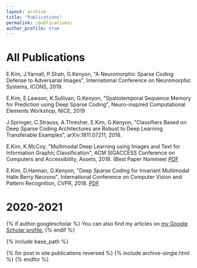 ```yaml
---
layout: archive
title: "Publications"
permalink: /publications/
author_profile: true
---
```

All Publications
======
E.Kim, J.Yarnall, P.Shah, G.Kenyon, "A Neuromorphic Sparse Coding Defense to Adversarial Images", International Conference on Neuromorphic Systems, ICONS, 2019.

E.Kim, E.Lawson, K.Sullivan, G.Kenyon, "Spatiotemporal Sequence Memory for Prediction using Deep Sparse Coding", Neuro-inspired Computational Elements Workshop, NICE, 2019

J.Springer, C.Strauss, A.Thresher, E.Kim, G.Kenyon, "Classifiers Based on Deep Sparse Coding Architectures are Robust to Deep Learning Transferable Examples", arXiv:1811.07211, 2018.

E.Kim, K.McCoy, "Multimodal Deep Learning using Images and Text for Information Graphic Classification", ACM SIGACCESS Conference on Computers and Accessibility, Assets, 2018. (Best Paper Nominee) [PDF](https://dl.acm.org/ft_gateway.cfm?id=3236357&amp;ftid=2007840&amp;dwn=1&amp;CFID=84123166&amp;CFTOKEN=f4766feba2bdcd0b-BE597719-C974-B1FF-A633D11E8D8A3ED3)

E.Kim, D.Hannan, G.Kenyon, "Deep Sparse Coding for Invariant Multimodal Halle Berry Neurons", International Conference on Computer Vision and Pattern Recognition, CVPR, 2018. [PDF](https://arxiv.org/abs/1711.07998)

2020-2021 
======

{% if author.googlescholar %}
  You can also find my articles on <u><a href="{{author.googlescholar}}">my Google Scholar profile</a>.</u>
{% endif %}

{% include base_path %}

{% for post in site.publications reversed %}
  {% include archive-single.html %}
{% endfor %}


